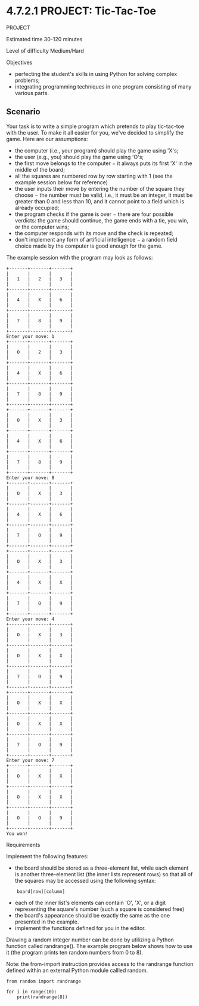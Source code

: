 # 4.7.2.1 PROJECT: Tic-Tac-Toe

PROJECT

Estimated time
30-120 minutes

Level of difficulty
Medium/Hard

Objectives

- perfecting the student's skills in using Python for solving complex problems;
- integrating programming techniques in one program consisting of many various parts.

## Scenario

Your task is to write a simple program which pretends to play tic-tac-toe with the user. To make it all easier for you, we've decided to simplify the game. Here are our assumptions:

- the computer (i.e., your program) should play the game using 'X's;
- the user (e.g., you) should play the game using 'O's;
- the first move belongs to the computer − it always puts its first 'X' in the middle of the board;
- all the squares are numbered row by row starting with 1 (see the example session below for reference)
- the user inputs their move by entering the number of the square they choose − the number must be valid, i.e., it must be an integer, it must be greater than 0 and less than 10, and it cannot point to a field which is already occupied;
- the program checks if the game is over − there are four possible verdicts: the game should continue, the game ends with a tie, you win, or the computer wins;
- the computer responds with its move and the check is repeated;
- don't implement any form of artificial intelligence − a random field choice made by the computer is good enough for the game.

The example session with the program may look as follows:
```
+-------+-------+-------+
|       |       |       |
|   1   |   2   |   3   |
|       |       |       |
+-------+-------+-------+
|       |       |       |
|   4   |   X   |   6   |
|       |       |       |
+-------+-------+-------+
|       |       |       |
|   7   |   8   |   9   |
|       |       |       |
+-------+-------+-------+
Enter your move: 1
+-------+-------+-------+
|       |       |       |
|   O   |   2   |   3   |
|       |       |       |
+-------+-------+-------+
|       |       |       |
|   4   |   X   |   6   |
|       |       |       |
+-------+-------+-------+
|       |       |       |
|   7   |   8   |   9   |
|       |       |       |
+-------+-------+-------+
+-------+-------+-------+
|       |       |       |
|   O   |   X   |   3   |
|       |       |       |
+-------+-------+-------+
|       |       |       |
|   4   |   X   |   6   |
|       |       |       |
+-------+-------+-------+
|       |       |       |
|   7   |   8   |   9   |
|       |       |       |
+-------+-------+-------+
Enter your move: 8
+-------+-------+-------+
|       |       |       |
|   O   |   X   |   3   |
|       |       |       |
+-------+-------+-------+
|       |       |       |
|   4   |   X   |   6   |
|       |       |       |
+-------+-------+-------+
|       |       |       |
|   7   |   O   |   9   |
|       |       |       |
+-------+-------+-------+
+-------+-------+-------+
|       |       |       |
|   O   |   X   |   3   |
|       |       |       |
+-------+-------+-------+
|       |       |       |
|   4   |   X   |   X   |
|       |       |       |
+-------+-------+-------+
|       |       |       |
|   7   |   O   |   9   |
|       |       |       |
+-------+-------+-------+
Enter your move: 4
+-------+-------+-------+
|       |       |       |
|   O   |   X   |   3   |
|       |       |       |
+-------+-------+-------+
|       |       |       |
|   O   |   X   |   X   |
|       |       |       |
+-------+-------+-------+
|       |       |       |
|   7   |   O   |   9   |
|       |       |       |
+-------+-------+-------+
+-------+-------+-------+
|       |       |       |
|   O   |   X   |   X   |
|       |       |       |
+-------+-------+-------+
|       |       |       |
|   O   |   X   |   X   |
|       |       |       |
+-------+-------+-------+
|       |       |       |
|   7   |   O   |   9   |
|       |       |       |
+-------+-------+-------+
Enter your move: 7
+-------+-------+-------+
|       |       |       |
|   O   |   X   |   X   |
|       |       |       |
+-------+-------+-------+
|       |       |       |
|   O   |   X   |   X   |
|       |       |       |
+-------+-------+-------+
|       |       |       |
|   O   |   O   |   9   |
|       |       |       |
+-------+-------+-------+
You won!
```

Requirements

Implement the following features:

- the board should be stored as a three-element list, while each element is another three-element list (the inner lists represent rows) so that all of the squares may be accessed using the following syntax:
```
    board[row][column]
```

- each of the inner list's elements can contain 'O', 'X', or a digit representing the square's number (such a square is considered free)
- the board's appearance should be exactly the same as the one presented in the example.
- implement the functions defined for you in the editor.


Drawing a random integer number can be done by utilizing a Python function called randrange(). The example program below shows how to use it (the program prints ten random numbers from 0 to 8).

Note: the from-import instruction provides access to the randrange function defined within an external Python module callled random.
```
from random import randrange

for i in range(10):
    print(randrange(8))
```
